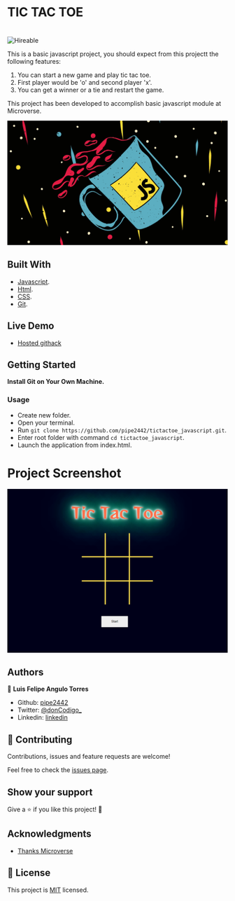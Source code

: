 # TIC TAC TOE
# 
![Hireable](https://cdn.rawgit.com/hiendv/hireable/master/styles/default/yes.svg)

This is a basic javascript project, you should expect from this projectt the following features:

1. You can start a new game and play tic tac toe.
2. First player would be 'o' and second player 'x'.
3. You can get a winner or a tie and restart the game.

This project has been developed to accomplish basic javascript module at Microverse.

![screenshot](https://github.com/pipe2442/tictactoe_javascript/blob/feature_tictactoe/assets/images/javascript.png)

## Built With

- [Javascript](https://www.javascript.com/).
- [Html](https://html.com/).
- [CSS](https://www.w3.org/Style/CSS/Overview.en.html). 
- [Git](https://www.w3.org/Style/CSS/Overview.en.html).

## Live Demo

- [Hosted githack](https://rawcdn.githack.com/pipe2442/tictactoe_javascript/fb56cf29f680a29a0e765d3ebaccd0f212d61fa6/index.html)

## Getting Started

**Install Git on Your Own Machine.**

### Usage

- Create new folder.
- Open your terminal.
- Run ``` git clone https://github.com/pipe2442/tictactoe_javascript.git ```.
- Enter root folder with command ``` cd tictactoe_javascript ```.
- Launch the application from index.html.

# Project Screenshot
![screenshot](https://github.com/pipe2442/tictactoe_javascript/blob/feature_tictactoe/assets/images/tictactoescreen.PNG)

## Authors

👤 **Luis Felipe Angulo Torres**

- Github: [pipe2442](https://github.com/pipe2442)
- Twitter: [@donCodigo_](https://twitter.com/donCodigo_)
- Linkedin: [linkedin](https://www.linkedin.com/in/luis-felipe-angulo-torres-95098b139/)

## 🤝 Contributing

Contributions, issues and feature requests are welcome!

Feel free to check the [issues page](https://github.com/pipe2442/Linter/issues).

## Show your support

Give a ⭐️ if you like this project! 🤝 

## Acknowledgments

- [Thanks Microverse](https://github.com/microverseinc)
  
## 📝 License

This project is [MIT](LICENSE) licensed.
